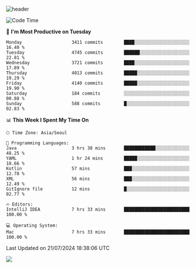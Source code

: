 ![header](https://capsule-render.vercel.app/api?type=Egg&color=timeAuto&height=300&section=header&text=PoPo&fontSize=90&animation=fadeIn)

  <!--START_SECTION:waka-->
![Code Time](http://img.shields.io/badge/Code%20Time-1%2C764%20hrs%2046%20mins-blue)

📅 **I'm Most Productive on Tuesday** 

```text
Monday                   3411 commits        ████░░░░░░░░░░░░░░░░░░░░░   16.40 % 
Tuesday                  4745 commits        ██████░░░░░░░░░░░░░░░░░░░   22.81 % 
Wednesday                3721 commits        ████░░░░░░░░░░░░░░░░░░░░░   17.89 % 
Thursday                 4013 commits        █████░░░░░░░░░░░░░░░░░░░░   19.29 % 
Friday                   4140 commits        █████░░░░░░░░░░░░░░░░░░░░   19.90 % 
Saturday                 184 commits         ░░░░░░░░░░░░░░░░░░░░░░░░░   00.88 % 
Sunday                   588 commits         █░░░░░░░░░░░░░░░░░░░░░░░░   02.83 % 
```


📊 **This Week I Spent My Time On** 

```text
🕑︎ Time Zone: Asia/Seoul

💬 Programming Languages: 
Java                     3 hrs 38 mins       ████████████░░░░░░░░░░░░░   48.25 % 
YAML                     1 hr 24 mins        █████░░░░░░░░░░░░░░░░░░░░   18.66 % 
Kotlin                   57 mins             ███░░░░░░░░░░░░░░░░░░░░░░   12.78 % 
XML                      56 mins             ███░░░░░░░░░░░░░░░░░░░░░░   12.49 % 
GitIgnore file           12 mins             █░░░░░░░░░░░░░░░░░░░░░░░░   02.77 % 

🔥 Editors: 
IntelliJ IDEA            7 hrs 33 mins       █████████████████████████   100.00 % 

💻 Operating System: 
Mac                      7 hrs 33 mins       █████████████████████████   100.00 % 
```


 Last Updated on 21/07/2024 18:38:06 UTC
<!--END_SECTION:waka-->



<img src="https://capsule-render.vercel.app/api?type=Egg&color=timeAuto&height=300&section=footer&text=PoPo&fontSize=90&animation=fadeIn&reversal=true" />
